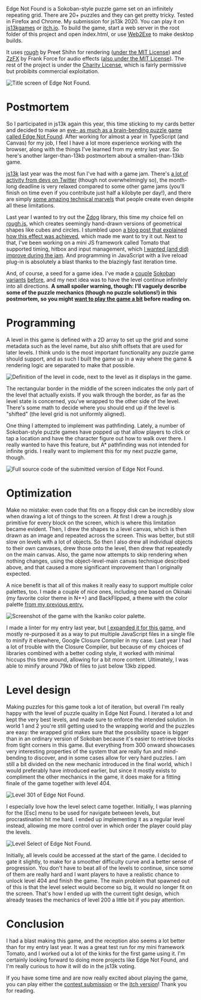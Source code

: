 Edge Not Found is a Sokoban-style puzzle game set on an infinitely repeating grid. There are 20+ puzzles and they can get pretty tricky. Tested in Firefox and Chrome. My submission for js13k 2020. You can play it on [js13kgames](https://js13kgames.com/games/edge-not-found/index.html) or [itch.io](https://auroriax.itch.io/edge-not-found). To build the game, start a web server in the root folder of this project and open index.html, or use [Web2Exe](https://github.com/jyapayne/Web2Executable) to make desktop builds.

It uses [rough](https://github.com/rough-stuff/rough) by Preet Shihn for rendering ([under the MIT License](https://github.com/rough-stuff/rough/blob/master/LICENSE)) and [ZzFX](https://github.com/KilledByAPixel/ZzFX) by Frank Force for audio effects ([also under the MIT License](https://github.com/rough-stuff/rough/blob/master/LICENSE)). The rest of the project is under the [Charity License](https://github.com/Auroriax/js13k-2020/blob/master/LICENSE), which is fairly permissive but probibits commercial exploitation.

![Title screen of Edge Not Found.](https://auroriax.com/wp-content/uploads/2020/09/enf_title-e1600798525227.png)

# Postmortem

So I participated in js13k again this year, this time sticking to my cards better and decided to make an [eye- as much as a brain-bending puzzle game called Edge Not Found](https://auroriax.itch.io/edge-not-found). After working for almost a year in TypeScript (and Canvas) for my job, I feel I have a lot more experience working with the browser, along with the things I've learned from my entry last year. So here's another larger-than-13kb postmortem about a smallen-than-13kb game.

[js13k](http://js13kgames.com/) last year was the most fun I've had with a game jam. There's [a lot of activity from devs on Twitter](https://twitter.com/hashtag/js13k?f=live) (though not overwhelmingly so), the month-long deadline is very relaxed compared to some other game jams (you'll finish on time even if you contribute just half a kilobyte per day!), and there are simply [some amazing technical marvels](https://twitter.com/MaximeEuziere/status/1306553299416608769) that people create even despite all these limitations.

Last year I wanted to try out the [Zdog](https://zzz.dog/) library, this time my choice fell on [rough.js](https://roughjs.com/), which creates seemingly hand-drawn versions of geometrical shapes like cubes and circles. I stumbled upon [a blog post that explained how this effect was achieved](https://shihn.ca/posts/2020/roughjs-algorithms/), which made me want to try it out. Next to that, I've been working on a mini JS framework called Tomato that supported timing, hitbox and input management, which [I wanted (and did) improve during the jam](https://github.com/Auroriax/js13k-2020/blob/master/tomato.js). And programming in JavaScript with a live reload plug-in is absolutely a blast thanks to the blazingly fast iteration time.

And, of course, a seed for a game idea. I've made a [couple](https://auroriax.itch.io/pp) [Sokoban](https://auroriax.itch.io/sokobanana) [variants](https://auroriax.itch.io/necroban) [before](https://auroriax.itch.io/tahiras-tower), and my next idea was to have the level continue infinitely into all directions. **A small spoiler warning, though: I'll vaguely describe some of the puzzle mechanics (though no puzzle solutions!) in this postmortem, so you might [want to play the game a bit](https://auroriax.itch.io/edge-not-found) before reading on.**

# Programming

A level in this game is defined with a 2D array to set up the grid and some metadata such as the level name, but also shift offsets that are used for later levels. I think undo is the most important functionality any puzzle game should support, and as such I built the game up in a way where the game & rendering logic are separated to make that possible.

![Definition of the level in code, next to the level as it displays in the game.](https://auroriax.com/wp-content/uploads/2020/09/Screenshot_10-1024x338.png)

The rectangular border in the middle of the screen indicates the only part of the level that actually exists. If you walk through the border, as far as the level state is concerned, you've wrapped to the other side of the level. There's some math to decide where you should end up if the level is "shifted" (the level grid is not uniformly aligned).

One thing I attempted to implement was pathfinding. Lately, a number of Sokoban-style puzzle games have popped up that allow players to click or tap a location and have the character figure out how to walk over there. I really wanted to have this feature, but A* pathfinding was not intended for infinite grids. I really want to implement this for my next puzzle game, though.

![Full source code of the submitted version of Edge Not Found.](https://auroriax.com/wp-content/uploads/2020/09/Screenshot_9-1024x575.png)

# Optimization

Make no mistake: even code that fits on a floppy disk can be incredibly slow when drawing a lot of things to the screen. At first I drew a rough.js primitive for every block on the screen, which is where this limitation became evident. Then, I drew the shapes to a level canvas, which is then drawn as an image and repeated across the screen. This was better, but still slow on levels with a lot of objects. So then I also drew all individual objects to their own canvases, drew those onto the level, then drew that repeatedly on the main canvas. Also, the game now attempts to skip rendering when nothing changes, using the object-level-main canvas technique described above, and that caused a more significant improvement than I originally expected.

A nice benefit is that all of this makes it really easy to support multiple color palettes, too. I made a couple of nice ones, including one based on Okinaki (my favorite color theme in N++) and BackFlipped, a theme with the color palette [from my previous entry.](http://js13kgames.com/entries/backflipped)

![Screenshot of the game with the Ikaniko color palette.](https://auroriax.com/wp-content/uploads/2020/09/canvas-1024x527.jpg)

I made a linter for my entry last year, but [I expanded it for this game](https://github.com/Auroriax/js13k-2020/blob/master/builds/ml.html), and mostly re-purposed it as a way to put multiple JavaScript files in a single file to minify it elsewhere, Google Closure Compiler in my case. Last year I had a lot of trouble with the Closure Compiler, but because of my choices of libraries combined with a better coding style, it worked with minimal hiccups this time around, allowing for a bit more content. Ultimately, I was able to minify around 79kb of files to just below 13kb zipped.

# Level design

Making puzzles for this game took a lot of iteration, but overall I'm really happy with the level of puzzle quality in Edge Not Found. I iterated a lot and kept the very best levels, and made sure to enforce the intended solution. In world 1 and 2 you're still getting used to the wrapping world and the puzzles are easy: the wrapped grid makes sure that the possibility space is bigger than in an ordinary version of Sokoban because it's easier to retrieve blocks from tight corners in this game. But everything from 300 onward showcases very interesting properties of the system that are really fun and mind-bending to discover, and in some cases allow for very hard puzzles. I am still a bit divided on the new mechanic introduced in the final world, which I would preferably have introduced earlier, but since it mostly exists to compliment the other mechanics in the game, it does make for a fitting finale of the game together with level 404.

![Level 301 of Edge Not Found.](https://auroriax.com/wp-content/uploads/2020/09/enf_301-1024x527.jpg)

I especially love how the level select came together. Initially, I was planning for the [Esc] menu to be used for navigate between levels, but procrastination hit me hard. I ended up implementing it as a regular level instead, allowing me more control over in which order the player could play the levels.

![Level Select of Edge Not Found.](https://auroriax.com/wp-content/uploads/2020/09/end_levelselect-1024x379.png)

Initially, all levels could be accessed at the start of the game. I decided to gate it slightly, to make for a smoother difficulty curve and a better sense of progression. You don't have to beat all of the levels to continue, since some of them are really hard and I want players to have a realistic chance to unlock level 404 and finish the game. The main problem that spawned out of this is that the level select would become so big, it would no longer fit on the screen. That's how I ended up with the current tight design, which already teases the mechanics of level 200 a little bit if you pay attention.

# Conclusion

I had a blast making this game, and the reception also seems a lot better than for my entry last year. It was a great test run for my mini framework Tomato, and I worked out a lot of the kinks for the first game using it. I'm certainly looking forward to doing more projects like Edge Not Found, and I'm really curious to how it will do in the js13k voting.

If you have some time and are now really excited about playing the game, you can play either the [contest submission](https://js13kgames.com/games/edge-not-found/index.html) or the [itch version](https://auroriax.itch.io/edge-not-found)! Thank you for reading.
